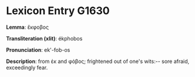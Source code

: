 # Lexicon Entry G1630

**Lemma**: ἔκφοβος

**Transliteration (xlit)**: ékphobos

**Pronunciation**: ek'-fob-os

**Description**:
from ἐκ and φόβος; frightened out of one's wits:-- sore afraid, exceedingly fear.
